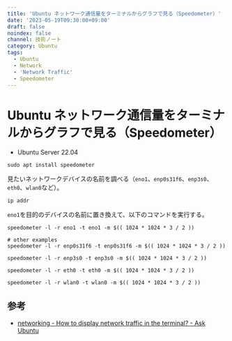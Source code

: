 ```yaml
---
title: 'Ubuntu ネットワーク通信量をターミナルからグラフで見る（Speedometer）'
date: '2023-05-19T09:30:00+09:00'
draft: false
noindex: false
channel: 技術ノート
category: Ubuntu
tags:
  - Ubuntu
  - Network
  - 'Network Traffic'
  - Speedometer
---
```

# Ubuntu ネットワーク通信量をターミナルからグラフで見る（Speedometer）

- Ubuntu Server 22.04

```shell
sudo apt install speedometer
```

見たいネットワークデバイスの名前を調べる（`eno1`、`enp0s31f6`、`enp3s0`、`eth0`、`wlan0`など）。

```shell
ip addr
```

`eno1`を目的のデバイスの名前に置き換えて、以下のコマンドを実行する。

```shell
speedometer -l -r eno1 -t eno1 -m $(( 1024 * 1024 * 3 / 2 ))

# other examples
speedometer -l -r enp0s31f6 -t enp0s31f6 -m $(( 1024 * 1024 * 3 / 2 ))

speedometer -l -r enp3s0 -t enp3s0 -m $(( 1024 * 1024 * 3 / 2 ))

speedometer -l -r eth0 -t eth0 -m $(( 1024 * 1024 * 3 / 2 ))

speedometer -l -r wlan0 -t wlan0 -m $(( 1024 * 1024 * 3 / 2 ))
```

## 参考

- [networking - How to display network traffic in the terminal? - Ask Ubuntu](https://askubuntu.com/questions/257263/how-to-display-network-traffic-in-the-terminal)
